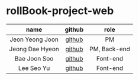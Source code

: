 # rollBook-project-web


|name|github| role|
|:---:|:---:|:---:|
|Jeon Yeong Joon|[github](https://github.com/JeonYeongjoon)|PM|
|Jeong Dae Hyeon|[github](https://github.com/eogus2513)|PM, Back-end|
|Bae Joon Soo|[github](https://github.com/baejoonsoo)|Font-end|
|Lee Seo Yu|[github](https://github.com/LEESEOYU)|Font-end|
